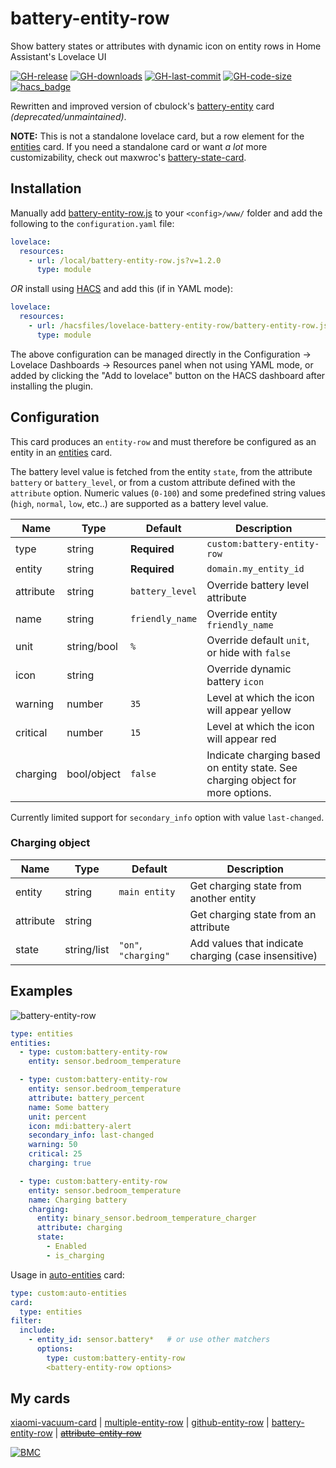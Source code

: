 # battery-entity-row

Show battery states or attributes with dynamic icon on entity rows in Home Assistant's Lovelace UI

[![GH-release](https://img.shields.io/github/v/release/benct/lovelace-battery-entity-row.svg?style=flat-square)](https://github.com/benct/lovelace-battery-entity-row/releases)
[![GH-downloads](https://img.shields.io/github/downloads/benct/lovelace-battery-entity-row/total?style=flat-square)](https://github.com/benct/lovelace-battery-entity-row/releases)
[![GH-last-commit](https://img.shields.io/github/last-commit/benct/lovelace-battery-entity-row.svg?style=flat-square)](https://github.com/benct/lovelace-battery-entity-row/commits/master)
[![GH-code-size](https://img.shields.io/github/languages/code-size/benct/lovelace-battery-entity-row.svg?color=red&style=flat-square)](https://github.com/benct/lovelace-battery-entity-row)
[![hacs_badge](https://img.shields.io/badge/HACS-Default-orange.svg?style=flat-square)](https://github.com/hacs)

Rewritten and improved version of cbulock's [battery-entity](https://github.com/cbulock/lovelace-battery-entity) card _(deprecated/unmaintained)_.

**NOTE:** This is not a standalone lovelace card, but a row element for the [entities](https://www.home-assistant.io/lovelace/entities/) card.
If you need a standalone card or want _a lot_ more customizability, check out maxwroc's [battery-state-card](https://github.com/maxwroc/battery-state-card).

## Installation

Manually add [battery-entity-row.js](https://raw.githubusercontent.com/benct/lovelace-battery-entity-row/master/battery-entity-row.js)
to your `<config>/www/` folder and add the following to the `configuration.yaml` file:

```yaml
lovelace:
  resources:
    - url: /local/battery-entity-row.js?v=1.2.0
      type: module
```

_OR_ install using [HACS](https://hacs.xyz/) and add this (if in YAML mode):

```yaml
lovelace:
  resources:
    - url: /hacsfiles/lovelace-battery-entity-row/battery-entity-row.js
      type: module
```

The above configuration can be managed directly in the Configuration -> Lovelace Dashboards -> Resources panel when not using YAML mode,
or added by clicking the "Add to lovelace" button on the HACS dashboard after installing the plugin.

## Configuration

This card produces an `entity-row` and must therefore be configured as an entity in an [entities](https://www.home-assistant.io/lovelace/entities/) card.

The battery level value is fetched from the entity `state`, from the attribute `battery` or `battery_level`,
or from a custom attribute defined with the `attribute` option. Numeric values (`0-100`) and some predefined
string values (`high`, `normal`, `low`, etc..) are supported as a battery level value.

| Name      | Type        | Default         | Description                                                                    |
| --------- | ----------- | --------------- | ------------------------------------------------------------------------------ |
| type      | string      | **Required**    | `custom:battery-entity-row`                                                    |
| entity    | string      | **Required**    | `domain.my_entity_id`                                                          |
| attribute | string      | `battery_level` | Override battery level attribute                                               |
| name      | string      | `friendly_name` | Override entity `friendly_name`                                                |
| unit      | string/bool | `%`             | Override default `unit`, or hide with `false`                                  |
| icon      | string      |                 | Override dynamic battery `icon`                                                |
| warning   | number      | `35`            | Level at which the icon will appear yellow                                     |
| critical  | number      | `15`            | Level at which the icon will appear red                                        |
| charging  | bool/object | `false`         | Indicate charging based on entity state. See charging object for more options. |

Currently limited support for `secondary_info` option with value `last-changed`.

### Charging object

| Name      | Type        | Default              | Description                                          |
| --------- | ----------- | -------------------- | ---------------------------------------------------- |
| entity    | string      | `main entity`        | Get charging state from another entity               |
| attribute | string      |                      | Get charging state from an attribute                 |
| state     | string/list | `"on"`, `"charging"` | Add values that indicate charging (case insensitive) |

## Examples

![battery-entity-row](https://raw.githubusercontent.com/benct/lovelace-battery-entity-row/master/example.png)

```yaml
type: entities
entities:
  - type: custom:battery-entity-row
    entity: sensor.bedroom_temperature

  - type: custom:battery-entity-row
    entity: sensor.bedroom_temperature
    attribute: battery_percent
    name: Some battery
    unit: percent
    icon: mdi:battery-alert
    secondary_info: last-changed
    warning: 50
    critical: 25
    charging: true

  - type: custom:battery-entity-row
    entity: sensor.bedroom_temperature
    name: Charging battery
    charging:
      entity: binary_sensor.bedroom_temperature_charger
      attribute: charging
      state:
        - Enabled
        - is_charging
```

Usage in [auto-entities](https://github.com/thomasloven/lovelace-auto-entities) card:

```yaml
type: custom:auto-entities
card:
  type: entities
filter:
  include:
    - entity_id: sensor.battery*   # or use other matchers
      options:
        type: custom:battery-entity-row
        <battery-entity-row options>
```

## My cards

[xiaomi-vacuum-card](https://github.com/benct/lovelace-xiaomi-vacuum-card) |
[multiple-entity-row](https://github.com/benct/lovelace-multiple-entity-row) |
[github-entity-row](https://github.com/benct/lovelace-github-entity-row) |
[battery-entity-row](https://github.com/benct/lovelace-battery-entity-row) |
[~~attribute-entity-row~~](https://github.com/benct/lovelace-attribute-entity-row)

[![BMC](https://www.buymeacoffee.com/assets/img/custom_images/white_img.png)](https://www.buymeacoff.ee/benct)
